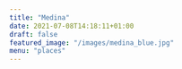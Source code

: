 ```yaml
---
title: "Medina"
date: 2021-07-08T14:18:11+01:00
draft: false
featured_image: "/images/medina_blue.jpg"
menu: "places"
---
```

